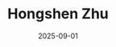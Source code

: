 ---
# Leave the homepage title empty to use the site title
title: Hongshen Zhu
date: 2025-09-01
type: landing


sections:
  - block: about.biography
    id: about
    content:
      title: Biography
      # Choose a user profile to display (a folder name within `content/authors/`)
      username: admin
    design:
      columns: '1'
  - block: markdown
    content:
      title: Research
      text: |-
       ## Publications

       **"Twisted Tongue: Limits of China's Propaganda during Crises and Policy Changes"** With Tony Zirui Yang. *Political Science Research and Methods*. 2025. [Open Access](https://www.cambridge.org/core/journals/political-science-research-and-methods/article/twisted-tongue-limits-of-chinas-propaganda-during-crises-and-policy-changes/0EB04C6E83EDAEF671690F63B0E57CC2)

       **"Crisis and Correction: Do Government Rectification Efforts Restore Citizen Trust After Governance Failure?"** With Melanie Manion and Viola  Rothschild. *Political Behavior*. 2025. [link](uploads/zhu_manion_rothschild_crisis.pdf) [DOI](https://link.springer.com/article/10.1007/s11109-025-10005-x)

       **"Contentious Origins of Authoritarian Social Protection: China's "Threat-driven" Strategy in Redistribution."** *Studies in Comparative International Development*. 2024. [Open Access](https://link.springer.com/article/10.1007/s12116-024-09429-z)
       
       **"Applying Insights from China: A Typology for Subnational Comparative Politics."** With Viola Rothschild. *Chinese Political Science Review*. 2024. [Open Access](https://link.springer.com/article/10.1007/s41111-024-00264-0)

       **"Dual Mandates in Chinese Congresses: Information and Cooptation.”** With Melanie Manion and Viola Rothschild. *Issues and Studies*. 2022. Vol. 58, No. 1: 1-20. [preprint](uploads/dual_mandates.pdf) [DOI](https://doi.org/10.1142/S1013251121500193)

       ## Working Paper


       **"Community Policing and Political Participation in Contemporary China."** With Viola Rothschild. Presented at APSA Chinese Politics Mini-Conference 2024.

       **"Policy under Conflicting Mandates: Evidence from 1 Billion Cellphones during China's COVID Lockdowns."** Presented at APSA Chinese Politics Mini-Conference 2022.
       
       **"How Adaptive Propaganda Works: Evidence from China."** With Xinzhuo Huang and Haibing Yan. Presented at UCSD/Carter Center Young Scholars Conference.

       **"Bureaucrat Selection under Weak State Capacity: Evidence from the Democratic Republic of Congo."** With Dongil Lee, Eric Mvukiyehe, and Christelle Tchoup. Presented at North East Universities Development Consortium 2025 Conference at Tufts University.

       **"Bureaucratic Favoritism, Local Lobbying, and Renewable Energy Development in China."** With Zeren Li and Chitao Yu. Scheduled to be presented at APSA Green Industrial Policy Mini-Conference 2025.
       
       **"Short-term Pain, Long-term Stain: Political Trust after Privatization of State-owned Enterprises in China"** With Xingchen Lan. Revise & Resubmit at *Political Behavior*.


    design:
      columns: '1'
  - block: markdown
    content:
      title: Teaching
      text: |-
       ## Instructor

       **Introduction to Political Science** Lingnan University. Spring 2025

       **International Political Economy** Lingnan University. Spring 2025, Fall 2025

       **Political Economy of Development.** Lingnan University. Fall 2024 

       **Political Economy of Global China.** University of Virginia. Fall 2023 [syllabus](uploads/syllabus_pe_of_global_china.pdf)

       **Chinese Politics.** University of Virginia. Spring 2024 [syllabus](uploads/Syllabus-ChinesePolitics.pdf)
    design:
      columns: '1'
---